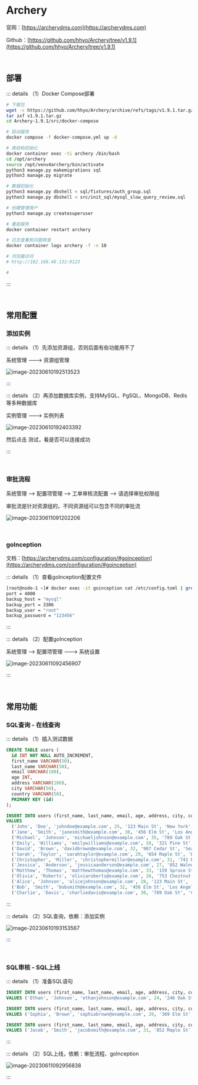 # Archery

官网：[https://archerydms.com](https://archerydms.com)

Github：[https://github.com/hhyo/Archery/tree/v1.9.1](https://github.com/hhyo/Archery/tree/v1.9.1)

<br />

## 部署

::: details （1）Docker Compose部署

```bash
# 下载包
wget -c https://github.com/hhyo/Archery/archive/refs/tags/v1.9.1.tar.gz
tar zxf v1.9.1.tar.gz
cd Archery-1.9.1/src/docker-compose

# 启动服务
docker compose -f docker-compose.yml up -d

# 表结构初始化
docker container exec -ti archery /bin/bash
cd /opt/archery
source /opt/venv4archery/bin/activate
python3 manage.py makemigrations sql
python3 manage.py migrate

# 数据初始化
python3 manage.py dbshell < sql/fixtures/auth_group.sql
python3 manage.py dbshell < src/init_sql/mysql_slow_query_review.sql

# 创建管理用户
python3 manage.py createsuperuser

# 重启服务
docker container restart archery

# 日志查看和问题排查
docker container logs archery -f -n 10

# 浏览器访问
# http://192.168.48.132:9123

# 
```

:::

<br />

## 常用配置

### 添加实例

::: details （1）先添加资源组，否则后面有些功能用不了

系统管理 ---> 资源组管理

![image-20230610192513523](https://tuchuang-1257805459.cos.accelerate.myqcloud.com//image-20230610192513523.png)

:::

::: details （2）再添加数据库实例，支持MySQL、PgSQL、MongoDB、Redis等多种数据库

实例管理 ---> 实例列表

![image-20230610192403392](https://tuchuang-1257805459.cos.accelerate.myqcloud.com//image-20230610192403392.png)

然后点击 测试，看是否可以连接成功

:::

<br />

### 审批流程

系统管理 --> 配置项管理 --> 工单审核流配置 --> 请选择审批权限组

审批流是针对资源组的，不同资源组可以包含不同的审批流

![image-20230611091202206](https://tuchuang-1257805459.cos.accelerate.myqcloud.com//image-20230611091202206.png)

<br />

### goInception

文档：[https://archerydms.com/configuration/#goinception](https://archerydms.com/configuration/#goinception)

::: details （1）查看goInception配置文件

```bash
[root@node-1 ~]# docker exec -it goinception cat /etc/config.toml | grep -E '^port|^backup_'
port = 4000
backup_host = "mysql"
backup_port = 3306
backup_user = "root"
backup_password = "123456"
```

:::

::: details （2）配置goInception

系统管理 --> 配置项管理 ---> 系统设置

![image-20230611092456907](https://tuchuang-1257805459.cos.accelerate.myqcloud.com//image-20230611092456907.png)

:::

 <br />

## 常用功能

### SQL查询 - 在线查询

::: details （1）插入测试数据

```sql
CREATE TABLE users (
  id INT NOT NULL AUTO_INCREMENT,
  first_name VARCHAR(50),
  last_name VARCHAR(50),
  email VARCHAR(100),
  age INT,
  address VARCHAR(100),
  city VARCHAR(50),
  country VARCHAR(50),
  PRIMARY KEY (id)
);

INSERT INTO users (first_name, last_name, email, age, address, city, country)
VALUES
  ('John', 'Doe', 'johndoe@example.com', 25, '123 Main St', 'New York', 'USA'),
  ('Jane', 'Smith', 'janesmith@example.com', 30, '456 Elm St', 'Los Angeles', 'USA'),
  ('Michael', 'Johnson', 'michaeljohnson@example.com', 35, '789 Oak St', 'Chicago', 'USA'),
  ('Emily', 'Williams', 'emilywilliams@example.com', 28, '321 Pine St', 'San Francisco', 'USA'),
  ('David', 'Brown', 'davidbrown@example.com', 32, '987 Cedar St', 'Seattle', 'USA'),
  ('Sarah', 'Taylor', 'sarahtaylor@example.com', 29, '654 Maple St', 'Boston', 'USA'),
  ('Christopher', 'Miller', 'christophermiller@example.com', 31, '741 Birch St', 'Denver', 'USA'),
  ('Jessica', 'Anderson', 'jessicaanderson@example.com', 27, '852 Walnut St', 'Austin', 'USA'),
  ('Matthew', 'Thomas', 'matthewthomas@example.com', 33, '159 Spruce St', 'Miami', 'USA'),
  ('Olivia', 'Roberts', 'oliviaroberts@example.com', 26, '753 Chestnut St', 'Atlanta', 'USA'),
  ('Alice', 'Johnson', 'alicejohnson@example.com', 28, '123 Main St', 'New York', 'USA'),
  ('Bob', 'Smith', 'bobsmith@example.com', 32, '456 Elm St', 'Los Angeles', 'USA'),
  ('Charlie', 'Davis', 'charliedavis@example.com', 30, '789 Oak St', 'Chicago', 'USA');
```

:::

::: details （2）SQL查询，依赖：添加实例

![image-20230610193153567](https://tuchuang-1257805459.cos.accelerate.myqcloud.com//image-20230610193153567.png)

:::

<br />

### SQL审核 - SQL上线

::: details （1）准备SQL语句

```sql
INSERT INTO users (first_name, last_name, email, age, address, city, country)
VALUES ('Ethan', 'Johnson', 'ethanjohnson@example.com', 24, '246 Oak St', 'San Francisco', 'USA');

INSERT INTO users (first_name, last_name, email, age, address, city, country)
VALUES ('Sophia', 'Brown', 'sophiabrown@example.com', 29, '369 Elm St', 'Los Angeles', 'USA');

INSERT INTO users (first_name, last_name, email, age, address, city, country)
VALUES ('Jacob', 'Smith', 'jacobsmith@example.com', 31, '852 Maple St', 'New York', 'USA');
```

:::

::: details （2）SQL上线，依赖：审批流程、goInception

![image-20230611092956838](https://tuchuang-1257805459.cos.accelerate.myqcloud.com//image-20230611092956838.png)

:::
